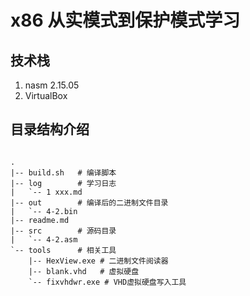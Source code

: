 # x86 从实模式到保护模式学习

## 技术栈

1. nasm 2.15.05
2. VirtualBox

## 目录结构介绍

```shell

.
|-- build.sh   # 编译脚本
|-- log        # 学习日志
|   `-- 1 xxx.md
|-- out        # 编译后的二进制文件目录
|   `-- 4-2.bin
|-- readme.md 
|-- src        # 源码目录
|   `-- 4-2.asm
`-- tools      # 相关工具
    |-- HexView.exe # 二进制文件阅读器
    |-- blank.vhd   # 虚拟硬盘
    `-- fixvhdwr.exe # VHD虚拟硬盘写入工具

```
